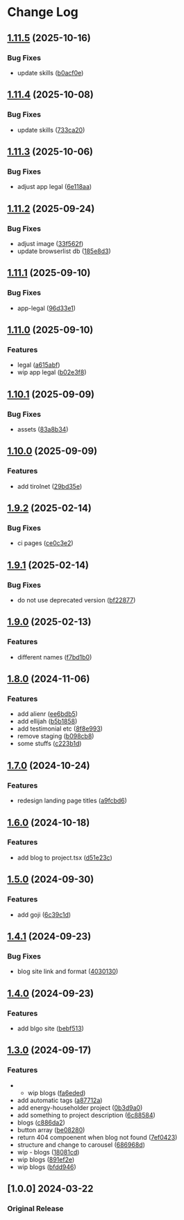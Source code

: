 # Change Log

## [1.11.5](https://github.com/sanriodev/blvckleg.dev/compare/v1.11.4...v1.11.5) (2025-10-16)


### Bug Fixes

* update skills ([b0acf0e](https://github.com/sanriodev/blvckleg.dev/commit/b0acf0e4b05d4a375e16528b74cb35acc69d40f5))

## [1.11.4](https://github.com/sanriodev/blvckleg.dev/compare/v1.11.3...v1.11.4) (2025-10-08)


### Bug Fixes

* update skills ([733ca20](https://github.com/sanriodev/blvckleg.dev/commit/733ca20640a2b9e94a981be4c329dcc0bd5accb7))

## [1.11.3](https://github.com/sanriodev/blvckleg.dev/compare/v1.11.2...v1.11.3) (2025-10-06)


### Bug Fixes

* adjust app legal ([6e118aa](https://github.com/sanriodev/blvckleg.dev/commit/6e118aa83c38b225067fe01e10caefe2cb723e13))

## [1.11.2](https://github.com/sanriodev/blvckleg.dev/compare/v1.11.1...v1.11.2) (2025-09-24)


### Bug Fixes

* adjust image ([33f562f](https://github.com/sanriodev/blvckleg.dev/commit/33f562f1ab3f7ce115bd5536ee969e2de69e221d))
* update browserlist db ([185e8d3](https://github.com/sanriodev/blvckleg.dev/commit/185e8d3bf388ff0168ac0473fe6e7e4a4a933c64))

## [1.11.1](https://github.com/sanriodev/blvckleg.dev/compare/v1.11.0...v1.11.1) (2025-09-10)


### Bug Fixes

* app-legal ([96d33e1](https://github.com/sanriodev/blvckleg.dev/commit/96d33e1ec25102af9d87ab87e2710b0b01d5d97e))

## [1.11.0](https://github.com/sanriodev/blvckleg.dev/compare/v1.10.1...v1.11.0) (2025-09-10)


### Features

* legal ([a615abf](https://github.com/sanriodev/blvckleg.dev/commit/a615abf61ca6fa86cf04a36dbbed06f799ed6e89))
* wip app legal ([b02e3f8](https://github.com/sanriodev/blvckleg.dev/commit/b02e3f8a4517a98f384125d4c2a74e327839917a))

## [1.10.1](https://github.com/sanriodev/blvckleg.dev/compare/v1.10.0...v1.10.1) (2025-09-09)


### Bug Fixes

* assets ([83a8b34](https://github.com/sanriodev/blvckleg.dev/commit/83a8b34e0ace3ca95bab1aa72f851621d12fe162))

## [1.10.0](https://github.com/sanriodev/blvckleg.dev/compare/v1.9.2...v1.10.0) (2025-09-09)


### Features

* add tirolnet ([29bd35e](https://github.com/sanriodev/blvckleg.dev/commit/29bd35e5e3f8fc9ca1e71eeb7f7ac4a9e14cd5d4))

## [1.9.2](https://github.com/sanriodev/blvckleg.dev/compare/v1.9.1...v1.9.2) (2025-02-14)


### Bug Fixes

* ci pages ([ce0c3e2](https://github.com/sanriodev/blvckleg.dev/commit/ce0c3e2b8124a342664f75d920daa8b62ff8960d))

## [1.9.1](https://github.com/sanriodev/blvckleg.dev/compare/v1.9.0...v1.9.1) (2025-02-14)


### Bug Fixes

* do not use deprecated version ([bf22877](https://github.com/sanriodev/blvckleg.dev/commit/bf2287716b9f68456192c6f77d3c1e5974bfebd0))

## [1.9.0](https://github.com/sanriodev/blvckleg.dev/compare/v1.8.0...v1.9.0) (2025-02-13)


### Features

* different names ([f7bd1b0](https://github.com/sanriodev/blvckleg.dev/commit/f7bd1b04163d90f76c716d720a204ad0369eb6ce))

## [1.8.0](https://github.com/sanriodev/blvckleg.dev/compare/v1.7.0...v1.8.0) (2024-11-06)


### Features

* add alienr ([ee6bdb5](https://github.com/sanriodev/blvckleg.dev/commit/ee6bdb55d40b0400495f5909896a42b988aa193f))
* add ellijah ([b5b1858](https://github.com/sanriodev/blvckleg.dev/commit/b5b185865cbfaea1e2b06276fd8ad53d41425d75))
* add testimonial etc ([8f8e993](https://github.com/sanriodev/blvckleg.dev/commit/8f8e993ba0d06a5dfd17a3615b7f7b9e3a8d4079))
* remove staging ([b098cb8](https://github.com/sanriodev/blvckleg.dev/commit/b098cb8a3116ad88e075293594db77d52353633b))
* some stuffs ([c223b1d](https://github.com/sanriodev/blvckleg.dev/commit/c223b1df2cf7c0baff37c29e75eb938b0479057b))

## [1.7.0](https://github.com/sanriodev/blvckleg.dev/compare/v1.6.0...v1.7.0) (2024-10-24)


### Features

* redesign landing page titles ([a9fcbd6](https://github.com/sanriodev/blvckleg.dev/commit/a9fcbd6c0d46e0c7d60067867f155cc33e9f1062))

## [1.6.0](https://github.com/sanriodev/blvckleg.dev/compare/v1.5.0...v1.6.0) (2024-10-18)


### Features

* add blog to project.tsx ([d51e23c](https://github.com/sanriodev/blvckleg.dev/commit/d51e23cb0992f84457c45bcd7e7b75e723674fea))

## [1.5.0](https://github.com/sanriodev/blvckleg.dev/compare/v1.4.1...v1.5.0) (2024-09-30)


### Features

* add goji ([6c39c1d](https://github.com/sanriodev/blvckleg.dev/commit/6c39c1deadd693c9fdf7b8a1aa604250c6b65694))

## [1.4.1](https://github.com/sanriodev/blvckleg.dev/compare/v1.4.0...v1.4.1) (2024-09-23)


### Bug Fixes

* blog site link and format ([4030130](https://github.com/sanriodev/blvckleg.dev/commit/40301309d4534e682ac8a713a326d037b353581b))

## [1.4.0](https://github.com/sanriodev/blvckleg.dev/compare/v1.3.0...v1.4.0) (2024-09-23)


### Features

* add blgo site ([bebf513](https://github.com/sanriodev/blvckleg.dev/commit/bebf5139c789ac5e47d898489ae90485e1a4e82e))

## [1.3.0](https://github.com/sanriodev/blvckleg.dev/compare/1.2.0...v1.3.0) (2024-09-17)


### Features

* - wip blogs ([fa6eded](https://github.com/sanriodev/blvckleg.dev/commit/fa6ededfe8e29d5910419a792ecaf161b3b69a85))
* add automatic tags ([a87712a](https://github.com/sanriodev/blvckleg.dev/commit/a87712a697ef8494216b50f3d53d2b6dc1e27ecc))
* add energy-householder project ([0b3d9a0](https://github.com/sanriodev/blvckleg.dev/commit/0b3d9a09946a49b1773be2b3436192c3582e9a28))
* add something to project description ([6c88584](https://github.com/sanriodev/blvckleg.dev/commit/6c88584fb44e63c1758627f760b43080a07d243d))
* blogs ([c886da2](https://github.com/sanriodev/blvckleg.dev/commit/c886da22a486db3a57434a39578439e1c7d2008d))
* button array ([be08280](https://github.com/sanriodev/blvckleg.dev/commit/be08280d03de916d3ff323207119bd1f8bae1eaa))
* return 404 compoenent when blog not found ([7ef0423](https://github.com/sanriodev/blvckleg.dev/commit/7ef0423256a0b53f76b5a712ab026838376c8eef))
* structure and change to carousel ([686968d](https://github.com/sanriodev/blvckleg.dev/commit/686968d952d34d15ea05cc2b5a82d062205b0f7a))
* wip - blogs ([18081cd](https://github.com/sanriodev/blvckleg.dev/commit/18081cdce9298f252de09b906398500c88b6628b))
* wip blogs ([891ef2e](https://github.com/sanriodev/blvckleg.dev/commit/891ef2e6e76f0818a8f96fb3cfb5f3a54928c565))
* wip blogs ([bfdd946](https://github.com/sanriodev/blvckleg.dev/commit/bfdd946981ca3555f08d8ca6c934d88786c70cd1))

## [1.0.0] 2024-03-22

### Original Release
